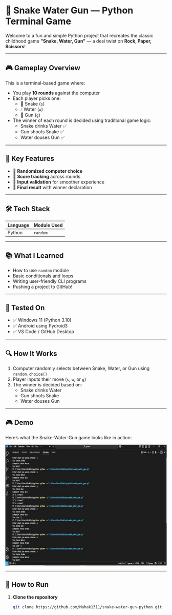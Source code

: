 # 🐍 Snake Water Gun — Python Terminal Game 

Welcome to a fun and simple Python project that recreates the classic childhood game **"Snake, Water, Gun"** — a desi twist on **Rock, Paper, Scissors**!

---

## 🎮 Gameplay Overview

This is a terminal-based game where:
- You play **10 rounds** against the computer
- Each player picks one:  
  - 🐍 Snake (`s`)  
  - 💧 Water (`w`)  
  - 🔫 Gun (`g`)
- The winner of each round is decided using traditional game logic:
  - Snake drinks Water ✅  
  - Gun shoots Snake ✅  
  - Water douses Gun ✅

---

## 📌 Key Features

- 🎲 **Randomized computer choice**
- 🧠 **Score tracking** across rounds
- 🛑 **Input validation** for smoother experience
- 🏁 **Final result** with winner declaration

---

## 🛠️ Tech Stack

| Language | Module Used |
|----------|--------------|
| Python  | `random` |

---
## 📚 What I Learned

- How to use `random` module
- Basic conditionals and loops
- Writing user-friendly CLI programs
- Pushing a project to GitHub!

---
## 🧪 Tested On

- ✅ Windows 11 (Python 3.10)
- ✅ Android using Pydroid3
- ✅ VS Code / GitHub Desktop

---
## 🔍 How It Works

1. Computer randomly selects between Snake, Water, or Gun using `random.choice()`
2. Player inputs their move (`s`, `w`, or `g`)
3. The winner is decided based on:
   - Snake drinks Water
   - Gun shoots Snake
   - Water douses Gun
---
## 🎮 Demo

Here’s what the Snake-Water-Gun game looks like in action:

![Game Demo](20250727_203139.jpg)

---

## 🚀 How to Run

1. **Clone the repository**  
   ```bash
   git clone https://github.com/Mahak1311/snake-water-gun-python.git
